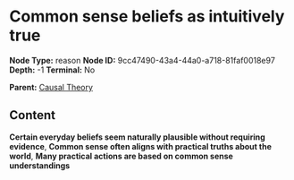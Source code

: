 # Common sense beliefs as intuitively true

**Node Type:** reason
**Node ID:** 9cc47490-43a4-44a0-a718-81faf0018e97
**Depth:** -1
**Terminal:** No

**Parent:** [Causal Theory](causal-theory.md)

## Content

**Certain everyday beliefs seem naturally plausible without requiring evidence**, **Common sense often aligns with practical truths about the world**, **Many practical actions are based on common sense understandings**
